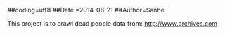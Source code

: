 ##coding=utf8
##Date  =2014-08-21
##Author=Sanhe

This project is to crawl dead people data from: http://www.archives.com